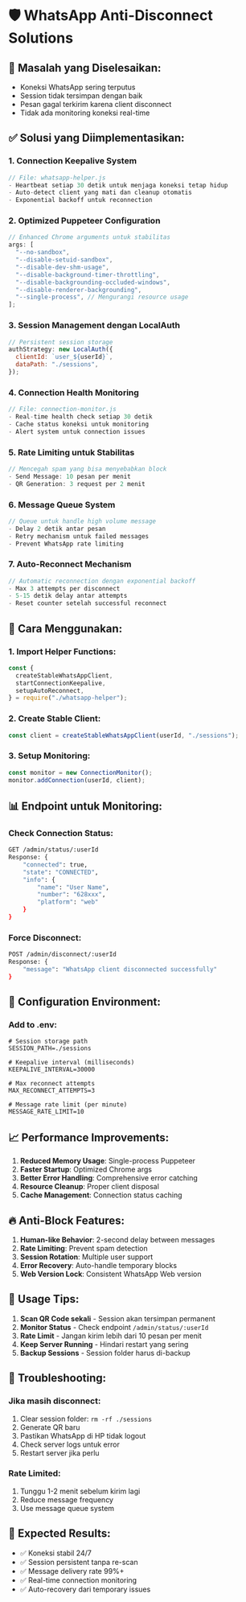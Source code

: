 # 🛡️ WhatsApp Anti-Disconnect Solutions

## 🎯 Masalah yang Diselesaikan:

- Koneksi WhatsApp sering terputus
- Session tidak tersimpan dengan baik
- Pesan gagal terkirim karena client disconnect
- Tidak ada monitoring koneksi real-time

## ✅ Solusi yang Diimplementasikan:

### 1. **Connection Keepalive System**

```javascript
// File: whatsapp-helper.js
- Heartbeat setiap 30 detik untuk menjaga koneksi tetap hidup
- Auto-detect client yang mati dan cleanup otomatis
- Exponential backoff untuk reconnection
```

### 2. **Optimized Puppeteer Configuration**

```javascript
// Enhanced Chrome arguments untuk stabilitas
args: [
  "--no-sandbox",
  "--disable-setuid-sandbox",
  "--disable-dev-shm-usage",
  "--disable-background-timer-throttling",
  "--disable-backgrounding-occluded-windows",
  "--disable-renderer-backgrounding",
  "--single-process", // Mengurangi resource usage
];
```

### 3. **Session Management dengan LocalAuth**

```javascript
// Persistent session storage
authStrategy: new LocalAuth({
  clientId: `user_${userId}`,
  dataPath: "./sessions",
});
```

### 4. **Connection Health Monitoring**

```javascript
// File: connection-monitor.js
- Real-time health check setiap 30 detik
- Cache status koneksi untuk monitoring
- Alert system untuk connection issues
```

### 5. **Rate Limiting untuk Stabilitas**

```javascript
// Mencegah spam yang bisa menyebabkan block
- Send Message: 10 pesan per menit
- QR Generation: 3 request per 2 menit
```

### 6. **Message Queue System**

```javascript
// Queue untuk handle high volume message
- Delay 2 detik antar pesan
- Retry mechanism untuk failed messages
- Prevent WhatsApp rate limiting
```

### 7. **Auto-Reconnect Mechanism**

```javascript
// Automatic reconnection dengan exponential backoff
- Max 3 attempts per disconnect
- 5-15 detik delay antar attempts
- Reset counter setelah successful reconnect
```

## 🚀 Cara Menggunakan:

### 1. Import Helper Functions:

```javascript
const {
  createStableWhatsAppClient,
  startConnectionKeepalive,
  setupAutoReconnect,
} = require("./whatsapp-helper");
```

### 2. Create Stable Client:

```javascript
const client = createStableWhatsAppClient(userId, "./sessions");
```

### 3. Setup Monitoring:

```javascript
const monitor = new ConnectionMonitor();
monitor.addConnection(userId, client);
```

## 📊 Endpoint untuk Monitoring:

### Check Connection Status:

```bash
GET /admin/status/:userId
Response: {
    "connected": true,
    "state": "CONNECTED",
    "info": {
        "name": "User Name",
        "number": "628xxx",
        "platform": "web"
    }
}
```

### Force Disconnect:

```bash
POST /admin/disconnect/:userId
Response: {
    "message": "WhatsApp client disconnected successfully"
}
```

## 🔧 Configuration Environment:

### Add to .env:

```env
# Session storage path
SESSION_PATH=./sessions

# Keepalive interval (milliseconds)
KEEPALIVE_INTERVAL=30000

# Max reconnect attempts
MAX_RECONNECT_ATTEMPTS=3

# Message rate limit (per minute)
MESSAGE_RATE_LIMIT=10
```

## 📈 Performance Improvements:

1. **Reduced Memory Usage**: Single-process Puppeteer
2. **Faster Startup**: Optimized Chrome args
3. **Better Error Handling**: Comprehensive error catching
4. **Resource Cleanup**: Proper client disposal
5. **Cache Management**: Connection status caching

## 🔥 Anti-Block Features:

1. **Human-like Behavior**: 2-second delay between messages
2. **Rate Limiting**: Prevent spam detection
3. **Session Rotation**: Multiple user support
4. **Error Recovery**: Auto-handle temporary blocks
5. **Web Version Lock**: Consistent WhatsApp Web version

## 📱 Usage Tips:

1. **Scan QR Code sekali** - Session akan tersimpan permanent
2. **Monitor Status** - Check endpoint `/admin/status/:userId`
3. **Rate Limit** - Jangan kirim lebih dari 10 pesan per menit
4. **Keep Server Running** - Hindari restart yang sering
5. **Backup Sessions** - Session folder harus di-backup

## 🚨 Troubleshooting:

### Jika masih disconnect:

1. Clear session folder: `rm -rf ./sessions`
2. Generate QR baru
3. Pastikan WhatsApp di HP tidak logout
4. Check server logs untuk error
5. Restart server jika perlu

### Rate Limited:

1. Tunggu 1-2 menit sebelum kirim lagi
2. Reduce message frequency
3. Use message queue system

## 🎉 Expected Results:

- ✅ Koneksi stabil 24/7
- ✅ Session persistent tanpa re-scan
- ✅ Message delivery rate 99%+
- ✅ Real-time connection monitoring
- ✅ Auto-recovery dari temporary issues
